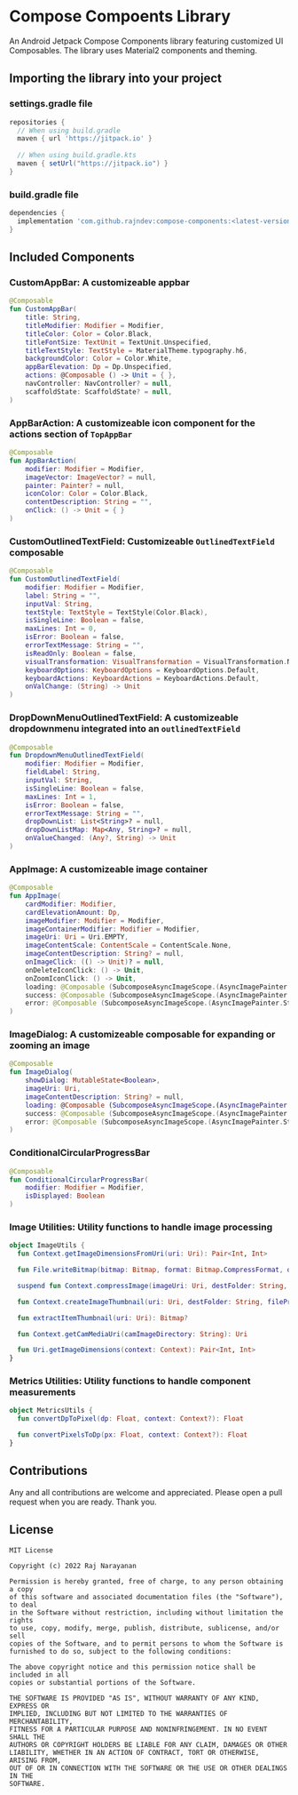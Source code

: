 # Compose Compoents Library
An Android Jetpack Compose Components library featuring customized UI Composables. The library uses Material2 components and theming.

## Importing the library into your project

### settings.gradle file

```gradle
repositories {
  // When using build.gradle
  maven { url 'https://jitpack.io' } 
        
  // When using build.gradle.kts
  maven { setUrl("https://jitpack.io") }
}
```

### build.gradle file

```gradle
dependencies {
  implementation 'com.github.rajndev:compose-components:<latest-version>'
}
```

## Included Components

### CustomAppBar: A customizeable appbar

```kotlin
@Composable
fun CustomAppBar(
    title: String,
    titleModifier: Modifier = Modifier,
    titleColor: Color = Color.Black,
    titleFontSize: TextUnit = TextUnit.Unspecified,
    titleTextStyle: TextStyle = MaterialTheme.typography.h6,
    backgroundColor: Color = Color.White,
    appBarElevation: Dp = Dp.Unspecified,
    actions: @Composable () -> Unit = { },
    navController: NavController? = null,
    scaffoldState: ScaffoldState? = null,
)
```

### AppBarAction: A customizeable icon component for the actions section of `TopAppBar`

```kotlin
@Composable
fun AppBarAction(
    modifier: Modifier = Modifier,
    imageVector: ImageVector? = null,
    painter: Painter? = null,
    iconColor: Color = Color.Black,
    contentDescription: String = "",
    onClick: () -> Unit = { }
)
```

### CustomOutlinedTextField: Customizeable `OutlinedTextField` composable

```kotlin
@Composable
fun CustomOutlinedTextField(
    modifier: Modifier = Modifier,
    label: String = "",
    inputVal: String,
    textStyle: TextStyle = TextStyle(Color.Black),
    isSingleLine: Boolean = false,
    maxLines: Int = 0,
    isError: Boolean = false,
    errorTextMessage: String = "",
    isReadOnly: Boolean = false,
    visualTransformation: VisualTransformation = VisualTransformation.None,
    keyboardOptions: KeyboardOptions = KeyboardOptions.Default,
    keyboardActions: KeyboardActions = KeyboardActions.Default,
    onValChange: (String) -> Unit
)
```

### DropDownMenuOutlinedTextField: A customizeable dropdownmenu integrated into an `outlinedTextField`

```kotlin
@Composable
fun DropdownMenuOutlinedTextField(
    modifier: Modifier = Modifier,
    fieldLabel: String,
    inputVal: String,
    isSingleLine: Boolean = false,
    maxLines: Int = 1,
    isError: Boolean = false,
    errorTextMessage: String = "",
    dropDownList: List<String>? = null,
    dropDownListMap: Map<Any, String>? = null,
    onValueChanged: (Any?, String) -> Unit
)
```

### AppImage: A customizeable image container

```kotlin
@Composable
fun AppImage(
    cardModifier: Modifier,
    cardElevationAmount: Dp,
    imageModifier: Modifier = Modifier,
    imageContainerModifier: Modifier = Modifier,
    imageUri: Uri = Uri.EMPTY,
    imageContentScale: ContentScale = ContentScale.None,
    imageContentDescription: String? = null,
    onImageClick: (() -> Unit)? = null,
    onDeleteIconClick: () -> Unit,
    onZoomIconClick: () -> Unit,
    loading: @Composable (SubcomposeAsyncImageScope.(AsyncImagePainter.State.Loading) -> Unit)? = null,
    success: @Composable (SubcomposeAsyncImageScope.(AsyncImagePainter.State.Success) -> Unit)? = null,
    error: @Composable (SubcomposeAsyncImageScope.(AsyncImagePainter.State.Error) -> Unit)? = null
)
```

### ImageDialog: A customizeable composable for expanding or zooming an image

```kotlin
@Composable
fun ImageDialog(
    showDialog: MutableState<Boolean>,
    imageUri: Uri,
    imageContentDescription: String? = null,
    loading: @Composable (SubcomposeAsyncImageScope.(AsyncImagePainter.State.Loading) -> Unit)? = null,
    success: @Composable (SubcomposeAsyncImageScope.(AsyncImagePainter.State.Success) -> Unit)? = null,
    error: @Composable (SubcomposeAsyncImageScope.(AsyncImagePainter.State.Error) -> Unit)? = null
)
```

### ConditionalCircularProgressBar

```kotlin
@Composable
fun ConditionalCircularProgressBar(
    modifier: Modifier = Modifier,
    isDisplayed: Boolean
)
```

### Image Utilities: Utility functions to handle image processing

```kotlin
object ImageUtils {
  fun Context.getImageDimensionsFromUri(uri: Uri): Pair<Int, Int>

  fun File.writeBitmap(bitmap: Bitmap, format: Bitmap.CompressFormat, quality: Int)

  suspend fun Context.compressImage(imageUri: Uri, destFolder: String, filePrefix: String): Uri

  fun Context.createImageThumbnail(uri: Uri, destFolder: String, filePrefix: String): Uri

  fun extractItemThumbnail(uri: Uri): Bitmap?

  fun Context.getCamMediaUri(camImageDirectory: String): Uri

  fun Uri.getImageDimensions(context: Context): Pair<Int, Int>
}
```

### Metrics Utilities: Utility functions to handle component measurements

```kotlin
object MetricsUtils {
  fun convertDpToPixel(dp: Float, context: Context?): Float

  fun convertPixelsToDp(px: Float, context: Context?): Float
}
```

## Contributions

Any and all contributions are welcome and appreciated. Please open a pull request when you are ready. Thank you.

## License

```
MIT License

Copyright (c) 2022 Raj Narayanan

Permission is hereby granted, free of charge, to any person obtaining a copy
of this software and associated documentation files (the "Software"), to deal
in the Software without restriction, including without limitation the rights
to use, copy, modify, merge, publish, distribute, sublicense, and/or sell
copies of the Software, and to permit persons to whom the Software is
furnished to do so, subject to the following conditions:

The above copyright notice and this permission notice shall be included in all
copies or substantial portions of the Software.

THE SOFTWARE IS PROVIDED "AS IS", WITHOUT WARRANTY OF ANY KIND, EXPRESS OR
IMPLIED, INCLUDING BUT NOT LIMITED TO THE WARRANTIES OF MERCHANTABILITY,
FITNESS FOR A PARTICULAR PURPOSE AND NONINFRINGEMENT. IN NO EVENT SHALL THE
AUTHORS OR COPYRIGHT HOLDERS BE LIABLE FOR ANY CLAIM, DAMAGES OR OTHER
LIABILITY, WHETHER IN AN ACTION OF CONTRACT, TORT OR OTHERWISE, ARISING FROM,
OUT OF OR IN CONNECTION WITH THE SOFTWARE OR THE USE OR OTHER DEALINGS IN THE
SOFTWARE.
```
